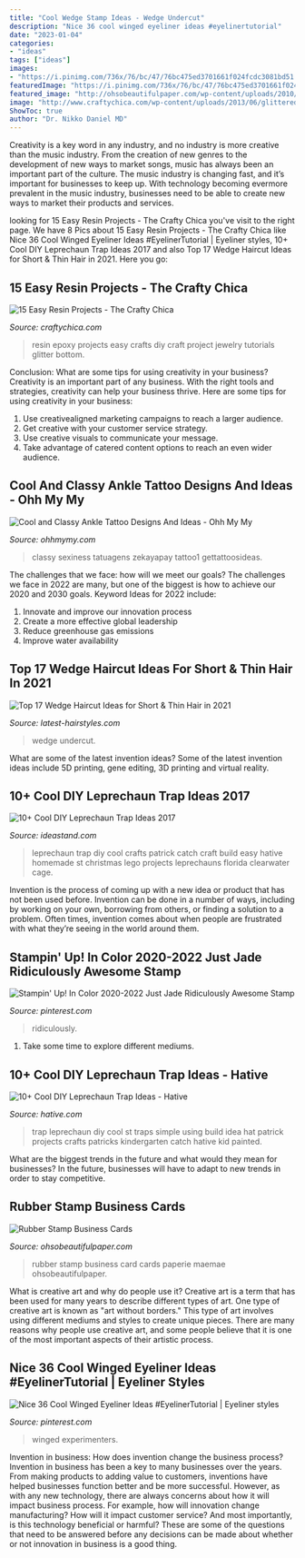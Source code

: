 ```yaml
---
title: "Cool Wedge Stamp Ideas - Wedge Undercut"
description: "Nice 36 cool winged eyeliner ideas #eyelinertutorial"
date: "2023-01-04"
categories:
- "ideas"
tags: ["ideas"]
images:
- "https://i.pinimg.com/736x/76/bc/47/76bc475ed3701661f024fcdc3081bd51.jpg"
featuredImage: "https://i.pinimg.com/736x/76/bc/47/76bc475ed3701661f024fcdc3081bd51.jpg"
featured_image: "http://ohsobeautifulpaper.com/wp-content/uploads/2010/10/maemae-paperie-rubber-stamp-business-card-500x333.jpg"
image: "http://www.craftychica.com/wp-content/uploads/2013/06/glitteredglassware1.jpg"
ShowToc: true
author: "Dr. Nikko Daniel MD"
---
```



Creativity is a key word in any industry, and no industry is more creative than the music industry. From the creation of new genres to the development of new ways to market songs, music has always been an important part of the culture. The music industry is changing fast, and it’s important for businesses to keep up. With technology becoming evermore prevalent in the music industry, businesses need to be able to create new ways to market their products and services.

	

		
looking for 15 Easy Resin Projects - The Crafty Chica you've visit to the right page. We have 8 Pics about 15 Easy Resin Projects - The Crafty Chica like Nice 36 Cool Winged Eyeliner Ideas #EyelinerTutorial | Eyeliner styles, 10+ Cool DIY Leprechaun Trap Ideas 2017 and also Top 17 Wedge Haircut Ideas for Short &amp; Thin Hair in 2021. Here you go:
		
    
## 15 Easy Resin Projects - The Crafty Chica

<img loading=lazy src="http://www.craftychica.com/wp-content/uploads/2013/06/glitteredglassware1.jpg" onerror="this.onerror=null;this.src='https://tse3.mm.bing.net/th?id=OIP.gR2kfcI_dqCcuuVYxKBqBQHaJ7&amp;pid=15.1';" alt="15 Easy Resin Projects - The Crafty Chica">

_Source: craftychica.com_

>resin epoxy projects easy crafts diy craft project jewelry tutorials glitter bottom. 

	

Conclusion: What are some tips for using creativity in your business?
Creativity is an important part of any business. With the right tools and strategies, creativity can help your business thrive. Here are some tips for using creativity in your business: 
1. Use creativealigned marketing campaigns to reach a larger audience.
2. Get creative with your customer service strategy.
3. Use creative visuals to communicate your message.
4. Take advantage of catered content options to reach an even wider audience.

    
## Cool And Classy Ankle Tattoo Designs And Ideas - Ohh My My

<img loading=lazy src="http://ohhmymy.com/wp-content/uploads/2016/03/Rose-flower-Ankle-tattoos.jpg" onerror="this.onerror=null;this.src='https://tse4.mm.bing.net/th?id=OIP.ia4aEboStRVT9uOTgr3TpAAAAA&amp;pid=15.1';" alt="Cool and Classy Ankle Tattoo Designs And Ideas - Ohh My My">

_Source: ohhmymy.com_

>classy sexiness tatuagens zekayapay tattoo1 gettattoosideas. 

	

The challenges that we face: how will we meet our goals?
The challenges we face in 2022 are many, but one of the biggest is how to achieve our 2020 and 2030 goals. Keyword Ideas for 2022 include: 
1. Innovate and improve our innovation process 
2. Create a more effective global leadership 
3. Reduce greenhouse gas emissions 
4. Improve water availability 

    
## Top 17 Wedge Haircut Ideas For Short &amp; Thin Hair In 2021

<img loading=lazy src="https://content.latest-hairstyles.com/wp-content/uploads/cool-undercut.jpg" onerror="this.onerror=null;this.src='https://tse2.mm.bing.net/th?id=OIP.IhlKNAtWb_efgTgI8bQ10gHaIx&amp;pid=15.1';" alt="Top 17 Wedge Haircut Ideas for Short &amp; Thin Hair in 2021">

_Source: latest-hairstyles.com_

>wedge undercut. 

	

What are some of the latest invention ideas?
Some of the latest invention ideas include 5D printing, gene editing, 3D printing and virtual reality.

    
## 10+ Cool DIY Leprechaun Trap Ideas 2017

<img loading=lazy src="http://ideastand.com/wp-content/uploads/2014/06/leprechaun-trap-ideas/11-leprechaun-trap-ideas.jpg" onerror="this.onerror=null;this.src='https://tse1.mm.bing.net/th?id=OIP.3JO5kcPcS9iL2H4T1Aj_ngHaJ4&amp;pid=15.1';" alt="10+ Cool DIY Leprechaun Trap Ideas 2017">

_Source: ideastand.com_

>leprechaun trap diy cool crafts patrick catch craft build easy hative homemade st christmas lego projects leprechauns florida clearwater cage. 

	

Invention is the process of coming up with a new idea or product that has not been used before. Invention can be done in a number of ways, including by working on your own, borrowing from others, or finding a solution to a problem. Often times, invention comes about when people are frustrated with what they’re seeing in the world around them.

    
## Stampin&#039; Up! In Color 2020-2022 Just Jade Ridiculously Awesome Stamp

<img loading=lazy src="https://i.pinimg.com/736x/c7/eb/03/c7eb03caaec469f59a398cfc923a7b64.jpg" onerror="this.onerror=null;this.src='https://tse3.mm.bing.net/th?id=OIP.OApg4k7kGwJBEg-U-Zr9igHaJ3&amp;pid=15.1';" alt="Stampin&#039; Up! In Color 2020-2022 Just Jade Ridiculously Awesome Stamp">

_Source: pinterest.com_

>ridiculously. 

	

1. Take some time to explore different mediums.

    
## 10+ Cool DIY Leprechaun Trap Ideas - Hative

<img loading=lazy src="https://hative.com/wp-content/uploads/2014/06/leprechaun-trap-ideas/1-leprechaun-trap-ideas.jpg" onerror="this.onerror=null;this.src='https://tse1.mm.bing.net/th?id=OIP.2_dJ2ZIKuO4JE8g38Wl4mQHaJ4&amp;pid=15.1';" alt="10+ Cool DIY Leprechaun Trap Ideas - Hative">

_Source: hative.com_

>trap leprechaun diy cool st traps simple using build idea hat patrick projects crafts patricks kindergarten catch hative kid painted. 

	

What are the biggest trends in the future and what would they mean for businesses?
In the future, businesses will have to adapt to new trends in order to stay competitive.

    
## Rubber Stamp Business Cards

<img loading=lazy src="http://ohsobeautifulpaper.com/wp-content/uploads/2010/10/maemae-paperie-rubber-stamp-business-card-500x333.jpg" onerror="this.onerror=null;this.src='https://tse2.mm.bing.net/th?id=OIP.SSoIU21hBnrhtxGczmcLQAHaE7&amp;pid=15.1';" alt="Rubber Stamp Business Cards">

_Source: ohsobeautifulpaper.com_

>rubber stamp business card cards paperie maemae ohsobeautifulpaper. 

	

What is creative art and why do people use it?
Creative art is a term that has been used for many years to describe different types of art. One type of creative art is known as "art without borders." This type of art involves using different mediums and styles to create unique pieces. There are many reasons why people use creative art, and some people believe that it is one of the most important aspects of their artistic process.

    
## Nice 36 Cool Winged Eyeliner Ideas #EyelinerTutorial | Eyeliner Styles

<img loading=lazy src="https://i.pinimg.com/736x/76/bc/47/76bc475ed3701661f024fcdc3081bd51.jpg" onerror="this.onerror=null;this.src='https://tse3.mm.bing.net/th?id=OIP.Yqc8MYETw1g1DkOdIbMdjAHaHa&amp;pid=15.1';" alt="Nice 36 Cool Winged Eyeliner Ideas #EyelinerTutorial | Eyeliner styles">

_Source: pinterest.com_

>winged experimenters. 

	

Invention in business: How does invention change the business process?
Invention in business has been a key to many businesses over the years. From making products to adding value to customers, inventions have helped businesses function better and be more successful. However, as with any new technology, there are always concerns about how it will impact business process. For example, how will innovation change manufacturing? How will it impact customer service? And most importantly, is this technology beneficial or harmful? These are some of the questions that need to be answered before any decisions can be made about whether or not innovation in business is a good thing.

